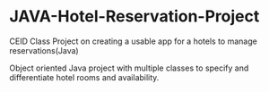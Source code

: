 # JAVA-Hotel-Reservation-Project
CEID Class Project on creating a usable app for a hotels to manage reservations(Java)

Object oriented Java project with multiple classes to specify and differentiate hotel rooms and availability.
